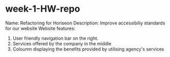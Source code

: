 # week-1-HW-repo

Name: Refactoring for Horiseon
Description: Improve accessibiliy standards for our website
Website features:

1. User friendly navigation bar on the right.
2. Services offered by the company in the middle
3. Coloumn displaying the benefits provided by utilising agency's services
